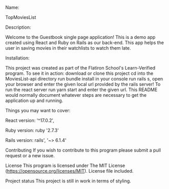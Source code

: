 
Name:

TopMoviesList

Description:

Welcome to the Guestbook single page application! This is a demo app created using React and Ruby on Rails as our back-end. This app helps the user in saving movies in their watchlists to watch them late.

Installation:

This project was created as part of the Flatiron School's Learn-Verified program. To see it in action: download or clone this project cd into the MoviesList-api directory run bundle install in your console run rails s, open your browser and enter the given local url provided by the rails server! To run the react server run yarn start and enter the given url. This README would normally document whatever steps are necessary to get the application up and running.

Things you may want to cover:

React version:  '^17.0.2',

Ruby version: ruby '2.7.3'

Rails version: rails', '~> 6.1.4'

Contributing If you wish to contribute to this program please submit a pull request or a new issue.

License This program is licensed under The MIT License (https://opensource.org/licenses/MIT). License file included.

Project status This project is still in work in terms of styling.